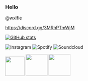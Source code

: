 ### Hello

@wxlfie

https://discord.gg/3MRhPTmWjM

[![GitHub stats](https://github-readme-stats.vercel.app/api?username=wxlfie646)](https://github.com/anuraghazra/github-readme-stats)

![Instagram](https://img.shields.io/badge/Instagram-000000?style=for-the-badge&logo=GitHub&logoColor=white)
![Spotify](https://img.shields.io/badge/Spotify-000000?style=for-the-badge&logo=GitHub&logoColor=white)
![Soundcloud](https://img.shields.io/badge/SoundCloud-000000?style=for-the-badge&logo=GitHub&logoColor=white)

<img src="https://images-wixmp-ed30a86b8c4ca887773594c2.wixmp.com/i/a55359db-8be9-4150-8c22-c4f54b6dfc96/df1d241-485b9236-f0ac-4804-a77d-6495d852801d.png/v1/fit/w_404,h_455/c_language___black_icon_by_therealtamuno_df1d241-375w-2x.png" width="61"> <img src="https://simpleicons.org/icons/cplusplus.svg" width="69"> <img src="https://simpleicons.org/icons/csharp.svg" width="69">

